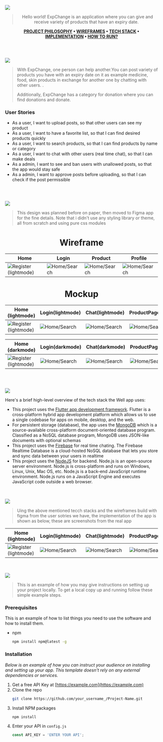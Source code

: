 <img src="./readme/title1.svg"/>

<div align="center">

> Hello world! ExpChange is an application where you can give and receive variety of products that have an expiry date.  

**[PROJECT PHILOSOPHY](https://github.com/julescript/well_app#-project-philosophy) • [WIREFRAMES](https://github.com/julescript/well_app#-wireframes) • [TECH STACK](https://github.com/julescript/well_app#-tech-stack) • [IMPLEMENTATION](https://github.com/julescript/well_app#-impplementation) • [HOW TO RUN?](https://github.com/julescript/well_app#-how-to-run)**

</div>

<br><br>


<img src="./readme/title2.svg"/>

> With ExpChange, one person can help another.You can post variety of products you have with an expiry date on it as example medicine, food, skin products in exchange for another one by chatting with other users. .
> 
> Additionally, ExpChange has a category for donation where you can find donations and donate.

### User Stories
- As a user, I want to upload posts, so that other users can see my product
- As a user, I want to have a favorite list, so that I can find desired products quickly
- As a user, I want to search products, so that I can find products by name or category
- As a user, I want to chat with other users (real time chat), so that I can make deals
- As a admin, I want to see and ban users with unallowed posts, so that the app would stay safe
- As a admin, I want to approve posts before uploading, so that I can check if the post permissible



<br><br>

<img src="./readme/title3.svg"/>

> This design was planned before on paper, then moved to Figma app for the fine details.
Note that i didn't use any styling library or theme, all from scratch and using pure css modules

<h1 align="center">Wireframe</h1>

| Home                | Login            | Product            |Profile           | 
| --------------------| -----------------|-----------------|----------------------|
| ![Register (lightmode)](https://github.com/MaythamGhaly/exchange-app/blob/frontend/readme/images/home%20page%20wireframe.svg) | ![Home/Search](https://github.com/MaythamGhaly/exchange-app/blob/frontend/readme/images/login%20page%20wireframe.svg) | ![Home/Search](https://github.com/MaythamGhaly/exchange-app/blob/frontend/readme/images/product%20page%20wireframe.svg) | ![Home/Search](https://github.com/MaythamGhaly/exchange-app/blob/frontend/readme/images/profile%20page%20wireframe.svg) |

<h1 align="center">Mockup</h1>


| Home (lightmode)    | Login(lightmode) | Chat(lightmode) |ProductPage(lightmode)| 
| --------------------| -----------------|-----------------|----------------------|
| ![Register (lightmode)](https://github.com/MaythamGhaly/exchange-app/blob/frontend/readme/images/home%20page-1.svg) | ![Home/Search](https://github.com/MaythamGhaly/exchange-app/blob/frontend/readme/images/login%20page-1.svg) | ![Home/Search](https://github.com/MaythamGhaly/exchange-app/blob/frontend/readme/images/chats-1.svg) | ![Home/Search](https://github.com/MaythamGhaly/exchange-app/blob/frontend/readme/images/product%20page-1.svg) |

| Home (darkmode)    | Login(darkmode) | Chat(darkmode) |ProductPage(darkmode)| 
| -------------------| ----------------|----------------|---------------------|
| ![Register (lightmode)](https://github.com/MaythamGhaly/exchange-app/blob/frontend/readme/images/home%20page.svg) | ![Home/Search](https://github.com/MaythamGhaly/exchange-app/blob/frontend/readme/images/login%20page.svg) | ![Home/Search](https://github.com/MaythamGhaly/exchange-app/blob/frontend/readme/images/chats.svg) | ![Home/Search](https://github.com/MaythamGhaly/exchange-app/blob/frontend/readme/images/product%20page.svg) |


<br><br>

<img src="./readme/title4.svg"/>

Here's a brief high-level overview of the tech stack the Well app uses:

- This project uses the [Flutter app development framework](https://flutter.dev/). Flutter is a cross-platform hybrid app development platform which allows us to use a single codebase for apps on mobile, desktop, and the web.
- For persistent storage (database), the app uses the [MongoDB](https://www.mongodb.com/) which is a source-available cross-platform document-oriented database program. Classified as a NoSQL database program, MongoDB uses JSON-like documents with optional schemas
- This project uses the [Firebase](https://firebase.google.com) for real time chating. The Firebase Realtime Database is a cloud-hosted NoSQL database that lets you store and sync data between your users in realtime
- This project uses the [NodeJS](https://nodejs.org) for backend. Node.js is an open-source server environment. Node.js is cross-platform and runs on Windows, Linux, Unix, Mac OS, etc. Node.js is a back-end JavaScript runtime environment. Node.js runs on a JavaScript Engine and executes JavaScript code outside a web browser.



<br><br>
<img src="./readme/title5.svg"/>

> Uing the above mentioned tecch stacks and the wireframes build with figma from the user sotries we have, the implementation of the app is shown as below, these are screenshots from the real app

| Home (lightmode)    | Login(lightmode) | Chat(lightmode) |ProductPage(lightmode)| 
| --------------------| -----------------|-----------------|----------------------|
| ![Register (lightmode)](https://github.com/MaythamGhaly/exchange-app/blob/frontend/readme/images/home%20dark.jpg) | ![Home/Search](https://github.com/MaythamGhaly/exchange-app/blob/frontend/readme/images/login%20dark.jpg) | ![Home/Search](https://github.com/MaythamGhaly/exchange-app/blob/frontend/readme/images/main%20chat%20dark.jpg) | ![Home/Search](https://github.com/MaythamGhaly/exchange-app/blob/frontend/readme/images/product%20dark.jpg) |

<!-- | Home (darkmode)    | Login(darkmode) | Chat(darkmode) |ProductPage(darkmode)| 
| -------------------| ----------------|----------------|---------------------|
| ![Register (lightmode)](https://github.com/MaythamGhaly/exchange-app/blob/frontend/readme/images/home%20page.svg) | ![Home/Search](https://github.com/MaythamGhaly/exchange-app/blob/frontend/readme/images/login%20page.svg) | ![Home/Search](https://github.com/MaythamGhaly/exchange-app/blob/frontend/readme/images/chats.svg) | ![Home/Search](https://github.com/MaythamGhaly/exchange-app/blob/frontend/readme/images/product%20page.svg) | -->


<br><br>
<img src="./readme/title6.svg"/>


> This is an example of how you may give instructions on setting up your project locally.
To get a local copy up and running follow these simple example steps.

### Prerequisites

This is an example of how to list things you need to use the software and how to install them.
* npm
  ```sh
  npm install npm@latest -g
  ```

### Installation

_Below is an example of how you can instruct your audience on installing and setting up your app. This template doesn't rely on any external dependencies or services._

1. Get a free API Key at [https://example.com](https://example.com)
2. Clone the repo
   ```sh
   git clone https://github.com/your_username_/Project-Name.git
   ```
3. Install NPM packages
   ```sh
   npm install
   ```
4. Enter your API in `config.js`
   ```js
   const API_KEY = 'ENTER YOUR API';
   ```


